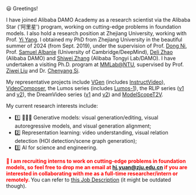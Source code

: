 <!-- 加点表情包,直接复制图片即可  https://github.com/guodongxiaren/README/blob/master/emoji.md?tdsourcetag=s_pcqq_aiomsg -->

😃 Greetings!

I have joined Alibaba DAMO Academy as a research scientist via the Alibaba Star ('阿里星') program, working on cutting-edge problems in foundation models.
I also hold a research position at Zhejiang University, working with Prof. [Yi Yang](https://scholar.google.com/citations?hl=en&user=RMSuNFwAAAAJ).
I obtained my PhD from Zhejiang University in the beautiful summer of 2024 (from Sept. 2019), under the supervision of Prof. [Dong Ni](https://person.zju.edu.cn/en/nidong), Prof. [Samuel Albanie](https://samuelalbanie.com/) (University of Cambridge/DeepMind), [Deli Zhao](https://zhaodeli.github.io/) (Alibaba DAMO) and [Shiwei Zhang](https://scholar.google.com/citations?user=ZO3OQ-8AAAAJ&hl=en&oi=ao) (Alibaba Tongyi Lab/DAMO).
I have undertaken a visiting Ph.D. program at [MMLab@NTU](https://www.mmlab-ntu.com/), supervised by Prof. [Ziwei Liu](https://liuziwei7.github.io/) and Dr. [Chenyang Si](https://chenyangsi.top/).
<!-- During my PhD, I interned at Alibaba DAMO Academy/Tongyi Lab for more than 3 years. -->

My representative projects include [VGen](https://github.com/ali-vilab/VGen) (includes [InstructVideo](https://arxiv.org/abs/2312.12490)), [VideoComposer](https://arxiv.org/abs/2306.02018), the Lumos series (includes [Lumos-1](https://arxiv.org/abs/2507.08801)), the RLIP series ([v1](https://arxiv.org/abs/2209.01814) and [v2](https://arxiv.org/abs/2308.09351)), the DreamVideo series ([v1](https://arxiv.org/abs/2312.04433) and [v2](https://arxiv.org/abs/2410.13830)) and [ModelScopeT2V](https://arxiv.org/abs/2308.06571).


<!--
😃 Welcome to my personal page!

I am Hangjie Yuan (**袁杭杰** in Chinese), currently pursuing my Ph.D. at Zhejiang University and serving as a long-term research intern at [Alibaba DAMO Academy](https://damo.alibaba.com/). 
I am fortunate to be supervised by Prof. [Dong Ni](https://person.zju.edu.cn/en/nidong) at ZJU, who is open-minded and wise. 
Additionally, I am undertaking a visiting Ph.D. program at [MMLab@NTU](https://www.mmlab-ntu.com/), supervised by Prof. [Ziwei Liu](https://liuziwei7.github.io/).
Moreover, I am fortunate to be supervised by Prof. [Samuel Albanie](https://samuelalbanie.com/) at the University of Cambridge. 
As part of Alibaba's Research Intern Program, I am/was supervised by [Deli Zhao](https://zhaodeli.github.io/), [Shiwei Zhang](https://scholar.google.com/citations?user=ZO3OQ-8AAAAJ&hl=en&oi=ao), [Jianwen Jiang](https://scholar.google.com/citations?user=37gvStUAAAAJ&hl=en) and [Mang Wang](https://scholar.google.com/citations?user=igKgaDwAAAAJ&hl=en&oi=sra). 
They are brilliant!

My representative projects include [InstructVideo](https://arxiv.org/abs/2312.12490), [VideoComposer](https://arxiv.org/abs/2306.02018), and the RLIP series ([RLIP](https://arxiv.org/abs/2209.01814) & [RLIPv2](https://arxiv.org/abs/2308.09351)).
-->

<!-- During my PhD, I was fortunate to work closely with xxx from academia and xxxx from the industry.-->

<!-- As part of the [China Scholarship Council](https://www.csc.edu.cn/chuguo)'s Visiting Program, I am fortunate to be supervised by Prof. [Samuel Albanie](https://samuelalbanie.com/) (University of Cambridge). -->
<!-- Besides, I am fortunate to be supervised by Prof. [Samuel Albanie](https://samuelalbanie.com/) (University of Cambridge), [Shiwei Zhang](https://scholar.google.com/citations?user=ZO3OQ-8AAAAJ&hl=en&oi=ao) (Alibaba DAMO Academy) and [Jianwen Jiang](https://scholar.google.com/citations?user=uDAkC1kAAAAJ&hl=zh-CN&oi=ao) (Tsinghua University) -->
<!-- work closely -->

My current research interests include:
- 1️⃣ 🌟🌟🌟 Generative models: visual generation/editing, visual autoregressive models, and visual generation alignment;
- 2️⃣ Representation learning: video understanding, visual relation detection (HOI detection/scene graph generation);
- 3️⃣ AI for science and engineering.

<span style="color:red"><strong> 📧 I am recruiting interns to work on cutting-edge problems in foundation models, so feel free to drop me an email at hj.yuan@zju.edu.cn if you are interested in collaborating with me as a full-time researcher/intern or remotely. </strong></span> You can refer to [this Job Description](https://zhuanlan.zhihu.com/p/17586896957) (it might be outdated though).


<!--
- 3️⃣ Language-Vision Foundation Models and their Applications, and
- 4️⃣ AI for Science and Engineering.-->


<!--[Shiwei Zhang](https://scholar.google.com/citations?user=ZO3OQ-8AAAAJ&hl=en&oi=ao) (Alibaba DAMO Academy), [Jianwen Jiang](https://scholar.google.com/citations?user=37gvStUAAAAJ&hl=en) (Tsinghua University) and [Mang Wang](https://scholar.google.com/citations?user=igKgaDwAAAAJ&hl=en&oi=sra) (ByteDance Inc.)-->
<!--I have published several papers in top-tier conferences, _e.g._ NeurIPS, ICCV, CVPR and AAAI.-->
<!--4️⃣ Continual Learning.-->
<!-- My research interests include the intersection of Natural Language and Computer Vision, Relation Detection and Group Activity Recognition (in videos). Previously, I work on Group Activity Recognition (in videos). -->


<!-- Any form of collaboration is welcomed. I indeed have some new ideas, but I do not have sufficient time to prove them all. Drop me an email 📧!-->

<!--
<span style="color:red"><strong> I am currently seeking job opportunities and anticipate graduating in 2024. I am exploring options in both academia, such as postdoctoral positions, and industry, focusing on research-oriented roles. I would be delighted to discuss any job openings or research projects. Please don't hesitate to contact me at hj.yuan@zju.edu.cn. </strong></span>
-->




<!-- A non-exhaustive list of my brilliant academic collaborators: Prof. [Dong Ni](https://person.zju.edu.cn/en/nidong), Prof. [Samuel Albanie](https://samuelalbanie.com/), [Shiwei Zhang](https://scholar.google.com/citations?user=ZO3OQ-8AAAAJ&hl=en&oi=ao), [Jianwen Jiang](https://scholar.google.com/citations?user=uDAkC1kAAAAJ&hl=zh-CN&oi=ao) -->



<!-- I work at [Sea AI Lab](https://sail.sea.com/) <img src='./images/logo-sea-header-desktop.webp' style='width: 6em;'> as a research scientist now, leading the audio team and doing some fundamental audio-related research. We are [hiring researchers and engineers](https://career.sea.com/position/427) to work on TTS, music generation, speech translation and audio-driven talking face generation. If interested, feel free to email me at [renyi@sea.com](mailto:renyi@sea.com).

I graduated from [Chu Kochen Honors College](http://ckc.zju.edu.cn/ckcen/main.htm), Zhejiang University (浙江大学竺可桢学院) with a bachelor's degree and from the Department of Computer Science and Technology, Zhejiang University (浙江大学计算机科学与技术学院) with a master's degree, advised by [Zhao Zhou (赵洲)](https://person.zju.edu.cn/zhaozhou). I also collaborate with [Xu Tan (谭旭)](https://www.microsoft.com/en-us/research/people/xuta/), [Tao Qin (秦涛)](https://www.microsoft.com/en-us/research/people/taoqin/) and [Tie-yan Liu (刘铁岩)](https://www.microsoft.com/en-us/research/people/tyliu/) from [Microsoft Research Asia](https://www.microsoft.com/en-us/research/group/machine-learning-research-group/) <img src='./images/microsoft_logo.svg' style="width: 4em;"> closely. 

I won the [Baidu Scholarship](https://baike.baidu.com/item/%E7%99%BE%E5%BA%A6%E5%A5%96%E5%AD%A6%E9%87%91/9929412) (10 candidates worldwide each year) and ByteDance Scholars Program (10 candidates worldwide each year) in 2020 and was selected as one of [the top 100 AI Chinese new stars](https://mp.weixin.qq.com/s?__biz=MzA4NzQ5MTA2NA==&mid=2653639431&idx=1&sn=25b6368c1954419b9090840347d9a27d&chksm=8be75b90bc90d286a5af3ef8e610e822d705dc3cf4382b45e3f14489f3e7ec4fd8c95ed0eceb&mpshare=1&scene=2&srcid=0511LMlj9Qv9DeIZAjMjYAU9&sharer_sharetime=1620731348139&sharer_shareid=631c113940cb81f34895aa25ab14422a#rd) and AI Chinese New Star Outstanding Scholar (10 candidates worldwide each year). 

My research interest includes speech synthesis, neural machine translation and automatic music generation. I have published more than 30 papers <a href='https://scholar.google.com/citations?user=4FA6C0AAAAAJ'><img src="https://img.shields.io/endpoint?logo=Google%20Scholar&url=https%3A%2F%2Fcdn.jsdelivr.net%2Fgh%2FRayeRen%2Frayeren.github.io@google-scholar-stats%2Fgs_data_shieldsio.json&labelColor=f6f6f6&color=9cf&style=flat&label=citations"></a> at the top international AI conferences such as NeurIPS, ICML, ICLR, KDD. 

To promote the communication among the Chinese ML & NLP community, we (along with other 11 young scholars worldwide) founded the [MLNLP community](https://space.bilibili.com/168887299) in 2021. I am honored to be one of the chairs of the MLNLP committee. -->
